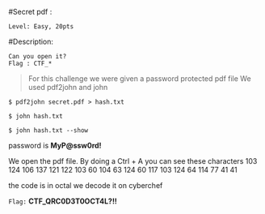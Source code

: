 #Secret pdf :

```
Level: Easy, 20pts 
```

#Description: 
```
Can you open it?
Flag : CTF_*
```

>For this challenge we were given a password protected pdf file 
We used pdf2john  and john 

`$ pdf2john secret.pdf > hash.txt`

`$ john hash.txt`

`$ john hash.txt --show`


password is **MyP@ssw0rd!**

We open the pdf file. By doing a Ctrl + A you can see these characters 103 124 106 137 121 122 103 60 104 63 124 60 117 103 124 64 114 77 41 41


the code is in octal we decode it on cyberchef 

```Flag:```  **CTF_QRC0D3T0OCT4L?!!**  
